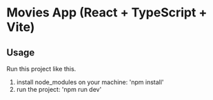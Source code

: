# Movies App (React + TypeScript + Vite)

## Usage

Run this project like this.

1. install node_modules on your machine:
   'npm install'
2. run the project:
   'npm run dev'
